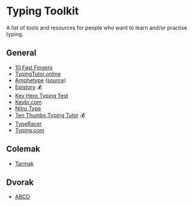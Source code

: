 # Typing Toolkit
A list of tools and resources for people who want to learn and/or practise typing.


## General
* [10 Fast Fingers](https://10fastfingers.com)
* [TypingTutor.online](https://typingtutor.online)
* [Amphetype](https://code.google.com/archive/p/amphetype/) ([source](https://github.com/webiest/amphetype))
* [Epistory](http://www.epistorygame.com) :moneybag:
* [Key Hero Typing Test](https://www.keyhero.com)
* [Keybr.com](https://www.keybr.com)
* [Nitro Type](https://www.nitrotype.com)
* [Ten Thumbs Typing Tutor](http://www.tenthumbstypingtutor.com) :moneybag:
* [TypeRacer](http://play.typeracer.com)
* [Typing.com](https://www.typing.com)

## Colemak
* [Tarmak](https://forum.colemak.com/topic/1858-learn-colemak-in-steps-with-the-tarmak-layouts/)

## Dvorak
* [ABCD](http://gigliwood.com/abcd/)
